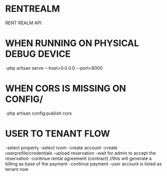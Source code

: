 # RENTREALM
RENT REALM API

# WHEN RUNNING ON PHYSICAL DEBUG DEVICE
-php artisan serve --host=0.0.0.0 --port=8000
# WHEN CORS IS MISSING ON CONFIG/
-php artisan config:publish cors

# USER TO TENANT FLOW
-select property
-select room
-create account
-create userprofile/credentials
-upload reservation
-wait for admin to accept the reservation
-continue rental agreement (contract) //this will generate a billing as base of the payment
-continue payment 
-user account is listed as tenant now
